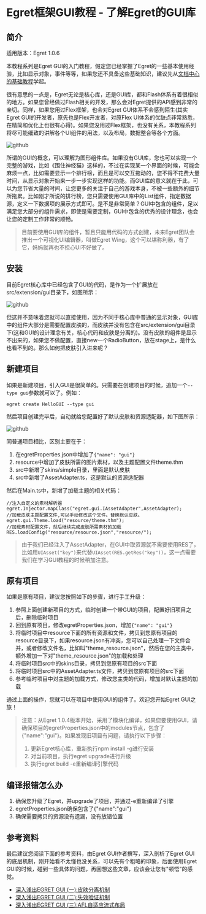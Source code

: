 Egret框架GUI教程 - 了解Egret的GUI库
===============

简介
-------------------------

适用版本：Egret 1.0.6

本教程系列是Egret GUI的入门教程，假定您已经掌握了Egret的一些基本使用经验，比如显示对象，事件等等，如果您还不具备这些基础知识，建议先从[文档中心的基础教程](http://docs.egret-labs.org/home.html)学起。

很有意思的一点是，Egret无论是核心库，还是GUI库，都和Flash体系有着很相似的地方。如果您曾经做过Flash相关的开发，那么会对Egret提供的API感到非常的亲切。同样，如果您用过Flex框架，也会对Egret GUI体系不会感到陌生(其实Egret GUI的开发者，原先也是Flex开发者，对原Flex UI体系的优缺点非常熟悉，在精简和优化上也很有心得)。如果您没用过Flex框架，也没有关系，本教程系列将尽可能细致的讲解各个UI组件的用法，以及布局，数据整合等各个方面。

![github](https://raw.githubusercontent.com/NeoGuo/html5-documents/master/egret-gui/images/egret_gui_demo.jpg "Egret")

所谓的GUI的概念，可以理解为图形组件库。如果没有GUI库，您也可以实现一个完整的游戏，比如《围住神经猫》这样的，不过在实现某一个界面的时候，可能会麻烦一点，比如需要显示一个排行榜，而且是可以交互拖动的，您不得不花费大量时间，从显示对象开始来一步一步实现这样的功能。而GUI库的意义就在于此，可以为您节省大量的时间，让您更多的关注于自己的游戏本身，不被一些额外的细节所拖累。比如刚才所说的排行榜，您只需要使用GUI库中的List组件，指定数据源，定义一下数据项的展示方式即可。是不是非常简单？GUI中包含的组件，足以满足您大部分的组件需求，即使是需要定制，GUI中包含的优秀的设计理念，也会让您的定制工作非常的顺畅。

> 目前要使用GUI库的组件，暂且只能用代码的方式创建，未来Egret团队会推出一个可视化UI编辑器，叫做Egret Wing，这个可以堪称利器，有了它，妈妈就再也不担心UI不好做了。

安装
-------------------------

目前Egret核心库中已经包含了GUI的代码，是作为一个扩展放在src/extension/gui目录下，如图所示：

![github](https://raw.githubusercontent.com/NeoGuo/html5-documents/master/egret-gui/images/gui-core.png "Egret")

但这并不意味着您就可以直接使用，因为不同于核心库中普通的显示对象，GUI库中的组件大部分是需要配置皮肤的，而皮肤并没有包含在src/extension/gui目录下(这和GUI的设计理念有关，核心代码和皮肤是分离的)。没有皮肤的组件是显示不出来的，如果您不做配置，直接new一个RadioButton，放在stage上，是什么也看不到的。那么如何把皮肤引入进来呢？

新建项目
-------------------------

如果是新建项目，引入GUI是很简单的。只需要在创建项目的时候，追加一个```--type gui```参数就可以了。例如：

```
egret create HelloGUI --type gui
```

然后项目创建完毕后，自动就给您配置好了默认皮肤和资源适配器，如下图所示：

![github](https://raw.githubusercontent.com/NeoGuo/html5-documents/master/egret-gui/images/create_type_gui.png "Egret")

同普通项目相比，区别主要在于：

1. 在egretProperties.json中增加了```{"name": "gui"}```
2. resource中增加了皮肤所需的图片素材，以及主题配置文件theme.thm
3. src中新增了skins/simple目录，里面是默认皮肤
4. src中新增了AssetAdapter.ts，这是默认的资源适配器

然后在Main.ts中，新增了加载主题的相关代码：

```
//注入自定义的素材解析器
egret.Injector.mapClass("egret.gui.IAssetAdapter",AssetAdapter);
//加载皮肤主题配置文件,可以手动修改这个文件。替换默认皮肤。
egret.gui.Theme.load("resource/theme.thm");
//加载素材配置文件，然后继续完成皮肤所需素材的加载
RES.loadConfig("resource/resource.json","resource/");
```

> 由于我们已经注入了AssetAdapter，在GUI中取资源就不需要使用RES了，比如用```UIAsset("key")```来代替```UIAsset(RES.getRes("key"))```，这一点需要我们在学习GUI教程的时候稍加注意。

原有项目
-------------------------

如果是原有项目，建议您按照如下的步骤，进行手工升级：

1. 参照上面创建新项目的方式，临时创建一个带GUI的项目，配置好旧项目之后，删除临时项目
2. 回到原有项目，修改egretProperties.json，增加```{"name": "gui"}```
3. 将临时项目中resource下面的所有资源和文件，拷贝到您原有项目的resource目录下，如果resource.json有冲突，您可以自己处理一下文件合并，或者修改文件名，比如叫"theme_resource.json"，然后在您的主类中，额外增加一下对"theme_resource.json"的加载和处理
4. 将临时项目src中的skins目录，拷贝到您原有项目的src下面
5. 将临时项目src中的AssetAdapter.ts文件，拷贝到您原有项目的src下面
6. 参考临时项目中对主题的加载方式，修改您主类的代码，增加对默认主题的加载

通过上面的操作，您就可以在项目中使用GUI的组件了。欢迎您开始Egret GUI之旅！

> 注意：从Egret 1.0.4版本开始，采用了模块化编译，如果您要使用GUI，请确保项目的egretProperties.json中的modules节点，包含了{"name":"gui"}。如果发现旧项目有问题，请执行以下步骤：
> 1. 更新Egret核心库，重新执行npm install -g进行安装
> 2. 对当前项目，执行egret upgrade进行升级
> 3. 执行egret build -e重新编译引擎代码

编译报错怎么办
------------------------

1. 确保您升级了Egret，并upgrade了项目，并通过-e重新编译了引擎
2. egretProperties.json确保包含了{"name":"gui"}
3. 确保需要拷贝的资源没有遗漏，没有放错位置

参考资料
-------------------------

最后建议您阅读下面的参考资料，由Egret GUI作者撰写，深入剖析了Egret GUI的底层机制，刚开始看不太懂也没关系，可以先有个粗略的印象，后面使用Egret GUI的时候，碰到一些具体的问题，再回想这些文章，应该会让您有"顿悟"的感觉。

* [深入浅出EGRET GUI (一):皮肤分离机制](http://bbs.egret-labs.org/forum.php?mod=viewthread&tid=43)
* [深入浅出EGRET GUI (二):失效验证机制](http://bbs.egret-labs.org/forum.php?mod=viewthread&tid=73)
* [深入浅出EGRET GUI (三):AFL自适应流式布局](http://bbs.egret-labs.org/forum.php?mod=viewthread&tid=102&highlight=gui)